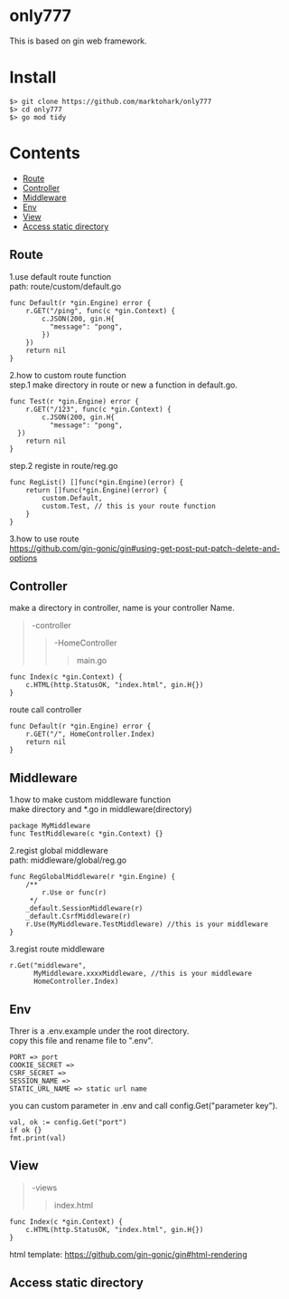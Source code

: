 # only777
This is based on gin web framework.

# Install
```
$> git clone https://github.com/marktohark/only777 
$> cd only777
$> go mod tidy
```

# Contents
- [Route](#Route)
- [Controller](#Controller)
- [Middleware](#Middleware)
- [Env](#Env)
- [View](#View)
- [Access static directory](#Access)

## Route
1.use default route function   
path: route/custom/default.go
```
func Default(r *gin.Engine) error {
    r.GET("/ping", func(c *gin.Context) {
        c.JSON(200, gin.H{
          "message": "pong",
        })
    })
    return nil
}
```
2.how to custom route function   
step.1 make directory in route or new a function in default.go.
```
func Test(r *gin.Engine) error {
	r.GET("/123", func(c *gin.Context) {
        c.JSON(200, gin.H{
          "message": "pong",
  })
	return nil
}
```
step.2 registe in route/reg.go
```
func RegList() []func(*gin.Engine)(error) {
	return []func(*gin.Engine)(error) {
		custom.Default,
		custom.Test, // this is your route function
	}
}
```
3.how to use route   
https://github.com/gin-gonic/gin#using-get-post-put-patch-delete-and-options
## Controller
make a directory in controller, name is your controller Name.   
>-controller   
>>-HomeController   
>>>main.go   
```
func Index(c *gin.Context) {
	c.HTML(http.StatusOK, "index.html", gin.H{})
}
```

route call controller   
```
func Default(r *gin.Engine) error {
	r.GET("/", HomeController.Index)
	return nil
}
```
## Middleware
1.how to make custom middleware function   
make directory and *.go in middleware(directory)
```
package MyMiddleware
func TestMiddleware(c *gin.Context) {}
```
2.regist global middleware   
path: middleware/global/reg.go
```
func RegGlobalMiddleware(r *gin.Engine) {
	/**
		r.Use or func(r)
	 */
	_default.SessionMiddleware(r)
	_default.CsrfMiddleware(r)
	r.Use(MyMiddleware.TestMiddleware) //this is your middleware
}
```
3.regist route middleware   
```
r.Get("middleware", 
      MyMiddleware.xxxxMiddleware, //this is your middleware
      HomeController.Index)
```
## Env
Threr is a .env.example under the root directory.   
copy this file and rename file to ".env".
```
PORT => port
COOKIE_SECRET => 
CSRF_SECRET => 
SESSION_NAME => 
STATIC_URL_NAME => static url name
```
you can custom parameter in .env and call config.Get("parameter key").
```
val, ok := config.Get("port")
if ok {}
fmt.print(val)
```
## View
>-views
>>index.html
```
func Index(c *gin.Context) {
	c.HTML(http.StatusOK, "index.html", gin.H{})
}
```
html template:
https://github.com/gin-gonic/gin#html-rendering

## Access static directory
